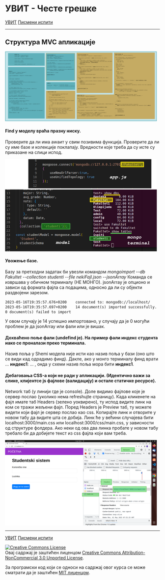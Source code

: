 # УВИТ - Честе грешке

[УВИТ](../../README.md) [Писмени испити](../README.md)

-----
## Структура MVC апликације

<div style="max-width: 98%;">
<img style="max-width: 100%;" src="./finalrecap.png" alt="Структура апликације.">
</div>

#### Find у моделу враћа празну ниску.
Проверите да ли има аwаит у свим позивима функција.
Проверите да ли су име базе и колекције поклапају. Вредности које треба да су исте су приказане на слици испод.
<div style="max-width: 98%;">
<img style="max-width: 100%;" src="./mongo-connections.png" alt="Повезивање базе.">
</div>

#### Увожење базе.
Базу за претходни задатак би увезли командом
*mongoimport --db Fakultet --collection studenti --file nekiFajl.json --jsonArray*
Команда се извршава у обичном терминалу (НЕ МОНГО).
jsonArray је опционо и зависи од формата фајла са подацима, односно да ли су објекти раздвојени зарезом.

```
2023-05-16T19:35:57.676+0200	connected to: mongodb://localhost/
2023-05-16T19:35:57.697+0200	14 document(s) imported successfully. 0 document(s) failed to import
```

У овом случају је 14 успешно импортовано, у случају да је 0 могући проблем је да jsonArray или фали или је вишак.

#### Дохваћено поље фали (undefind је). На пример фали индекс студента иако се проналази преко терминала.

Назив поља у Shemi модела није исти као назив поља у бази (оно што се види кад одрадимо финд). Дакле, ако у монго терминалу финд врати ... **индекс1**: ... , онда у схеми назив поља мора бити **индекс1**.


#### Дебаговања CSS-а који не ради у апликацији. (Идентично важи за слике, клијентсе js фајлове (валидацију) и остале статичке ресурсе).

Network таб (у линији где је console). Доле видимо фајлове које је сервер послао (уколико нема refreshujte страницу). Када кликенете на фајл имате таб Headers (зелено уоквирено), ту испод видите линк на ком се тражи жељени фајл. Поред Headers је Preview таб, ту можете видети који фајл је сервер послао као css. Копирајте линк и отворите у новом табу да видите шта се добија. Линк ће у већини случајева бити localhost:3000/main.css или localhost:3000/css/main.css, у зависности од структуре фолдера. Ако неки од ова два линка пробате у новом табу требало би да добијете текст из css фајла који вам треба.

<div style="max-width: 98%;">
<img style="max-width: 100%;" src="./inspect.png" alt="Дебаговање статичких ресурса.">
</div>

-----

[УВИТ](../../README.md) [Писмени испити](../README.md)


<a rel="license" href="http://creativecommons.org/licenses/by-nc/3.0/"><img alt="Creative Commons License" style="border-width:0" src="https://i.creativecommons.org/l/by-nc/3.0/88x31.png" /></a><br />Овај садржај је заштићен лиценцом <a rel="license" href="http://creativecommons.org/licenses/by-nc/3.0/">Creative Commons Attribution-NonCommercial 3.0 Unported License</a>.

За програмски код који се односи на садржај овог курса се може сматрати да је заштићен [MIT лиценцом](/LICENSE).
